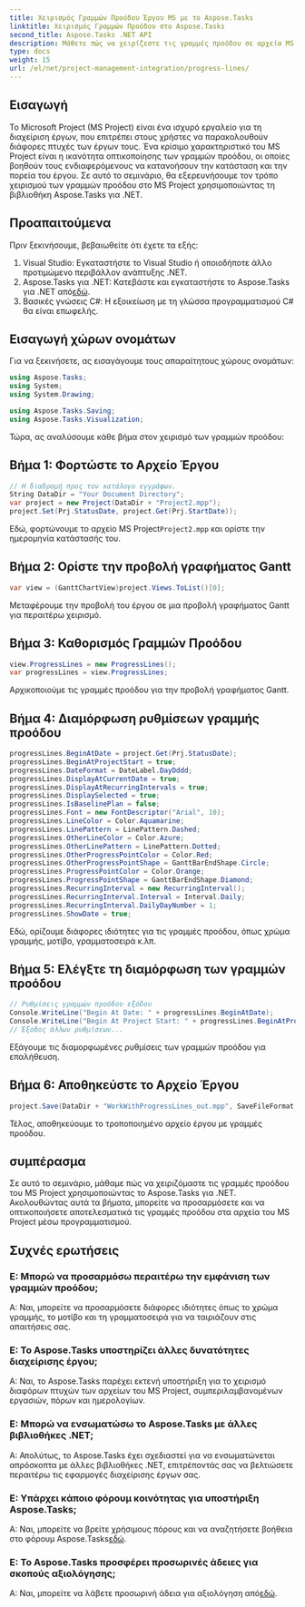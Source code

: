 ```yaml
---
title: Χειρισμός Γραμμών Προόδου Έργου MS με το Aspose.Tasks
linktitle: Χειρισμός Γραμμών Προόδου στο Aspose.Tasks
second_title: Aspose.Tasks .NET API
description: Μάθετε πώς να χειρίζεστε τις γραμμές προόδου σε αρχεία MS Project χρησιμοποιώντας το Aspose.Tasks για .NET, βελτιώνοντας την οπτικοποίηση και τη διαχείριση του έργου.
type: docs
weight: 15
url: /el/net/project-management-integration/progress-lines/
---
```

## Εισαγωγή
Το Microsoft Project (MS Project) είναι ένα ισχυρό εργαλείο για τη διαχείριση έργων, που επιτρέπει στους χρήστες να παρακολουθούν διάφορες πτυχές των έργων τους. Ένα κρίσιμο χαρακτηριστικό του MS Project είναι η ικανότητα οπτικοποίησης των γραμμών προόδου, οι οποίες βοηθούν τους ενδιαφερόμενους να κατανοήσουν την κατάσταση και την πορεία του έργου. Σε αυτό το σεμινάριο, θα εξερευνήσουμε τον τρόπο χειρισμού των γραμμών προόδου στο MS Project χρησιμοποιώντας τη βιβλιοθήκη Aspose.Tasks για .NET.
## Προαπαιτούμενα
Πριν ξεκινήσουμε, βεβαιωθείτε ότι έχετε τα εξής:
1. Visual Studio: Εγκαταστήστε το Visual Studio ή οποιοδήποτε άλλο προτιμώμενο περιβάλλον ανάπτυξης .NET.
2.  Aspose.Tasks για .NET: Κατεβάστε και εγκαταστήστε το Aspose.Tasks για .NET από[εδώ](https://releases.aspose.com/tasks/net/).
3. Βασικές γνώσεις C#: Η εξοικείωση με τη γλώσσα προγραμματισμού C# θα είναι επωφελής.

## Εισαγωγή χώρων ονομάτων
Για να ξεκινήσετε, ας εισαγάγουμε τους απαραίτητους χώρους ονομάτων:
```csharp
using Aspose.Tasks;
using System;
using System.Drawing;

using Aspose.Tasks.Saving;
using Aspose.Tasks.Visualization;
```
Τώρα, ας αναλύσουμε κάθε βήμα στον χειρισμό των γραμμών προόδου:
## Βήμα 1: Φορτώστε το Αρχείο Έργου
```csharp
// Η διαδρομή προς τον κατάλογο εγγράφων.
String DataDir = "Your Document Directory";
var project = new Project(DataDir + "Project2.mpp");
project.Set(Prj.StatusDate, project.Get(Prj.StartDate));
```
 Εδώ, φορτώνουμε το αρχείο MS Project`Project2.mpp` και ορίστε την ημερομηνία κατάστασής του.
## Βήμα 2: Ορίστε την προβολή γραφήματος Gantt
```csharp
var view = (GanttChartView)project.Views.ToList()[0];
```
Μεταφέρουμε την προβολή του έργου σε μια προβολή γραφήματος Gantt για περαιτέρω χειρισμό.
## Βήμα 3: Καθορισμός Γραμμών Προόδου
```csharp
view.ProgressLines = new ProgressLines();
var progressLines = view.ProgressLines;
```
Αρχικοποιούμε τις γραμμές προόδου για την προβολή γραφήματος Gantt.
## Βήμα 4: Διαμόρφωση ρυθμίσεων γραμμής προόδου
```csharp
progressLines.BeginAtDate = project.Get(Prj.StatusDate);
progressLines.BeginAtProjectStart = true;
progressLines.DateFormat = DateLabel.DayDddd;
progressLines.DisplayAtCurrentDate = true;
progressLines.DisplayAtRecurringIntervals = true;
progressLines.DisplaySelected = true;
progressLines.IsBaselinePlan = false;
progressLines.Font = new FontDescriptor("Arial", 10);
progressLines.LineColor = Color.Aquamarine;
progressLines.LinePattern = LinePattern.Dashed;
progressLines.OtherLineColor = Color.Azure;
progressLines.OtherLinePattern = LinePattern.Dotted;
progressLines.OtherProgressPointColor = Color.Red;
progressLines.OtherProgressPointShape = GanttBarEndShape.Circle;
progressLines.ProgressPointColor = Color.Orange;
progressLines.ProgressPointShape = GanttBarEndShape.Diamond;
progressLines.RecurringInterval = new RecurringInterval();
progressLines.RecurringInterval.Interval = Interval.Daily;
progressLines.RecurringInterval.DailyDayNumber = 1;
progressLines.ShowDate = true;
```
Εδώ, ορίζουμε διάφορες ιδιότητες για τις γραμμές προόδου, όπως χρώμα γραμμής, μοτίβο, γραμματοσειρά κ.λπ.
## Βήμα 5: Ελέγξτε τη διαμόρφωση των γραμμών προόδου
```csharp
// Ρυθμίσεις γραμμών προόδου εξόδου
Console.WriteLine("Begin At Date: " + progressLines.BeginAtDate);
Console.WriteLine("Begin At Project Start: " + progressLines.BeginAtProjectStart);
// Έξοδος άλλων ρυθμίσεων...
```
Εξάγουμε τις διαμορφωμένες ρυθμίσεις των γραμμών προόδου για επαλήθευση.
## Βήμα 6: Αποθηκεύστε το Αρχείο Έργου
```csharp
project.Save(DataDir + "WorkWithProgressLines_out.mpp", SaveFileFormat.Mpp);
```
Τέλος, αποθηκεύουμε το τροποποιημένο αρχείο έργου με γραμμές προόδου.

## συμπέρασμα
Σε αυτό το σεμινάριο, μάθαμε πώς να χειριζόμαστε τις γραμμές προόδου του MS Project χρησιμοποιώντας το Aspose.Tasks για .NET. Ακολουθώντας αυτά τα βήματα, μπορείτε να προσαρμόσετε και να οπτικοποιήσετε αποτελεσματικά τις γραμμές προόδου στα αρχεία του MS Project μέσω προγραμματισμού.
## Συχνές ερωτήσεις
### Ε: Μπορώ να προσαρμόσω περαιτέρω την εμφάνιση των γραμμών προόδου;
Α: Ναι, μπορείτε να προσαρμόσετε διάφορες ιδιότητες όπως το χρώμα γραμμής, το μοτίβο και τη γραμματοσειρά για να ταιριάζουν στις απαιτήσεις σας.
### Ε: Το Aspose.Tasks υποστηρίζει άλλες δυνατότητες διαχείρισης έργου;
Α: Ναι, το Aspose.Tasks παρέχει εκτενή υποστήριξη για το χειρισμό διαφόρων πτυχών των αρχείων του MS Project, συμπεριλαμβανομένων εργασιών, πόρων και ημερολογίων.
### Ε: Μπορώ να ενσωματώσω το Aspose.Tasks με άλλες βιβλιοθήκες .NET;
Α: Απολύτως, το Aspose.Tasks έχει σχεδιαστεί για να ενσωματώνεται απρόσκοπτα με άλλες βιβλιοθήκες .NET, επιτρέποντάς σας να βελτιώσετε περαιτέρω τις εφαρμογές διαχείρισης έργων σας.
### Ε: Υπάρχει κάποιο φόρουμ κοινότητας για υποστήριξη Aspose.Tasks;
 Α: Ναι, μπορείτε να βρείτε χρήσιμους πόρους και να αναζητήσετε βοήθεια στο φόρουμ Aspose.Tasks[εδώ](https://forum.aspose.com/c/tasks/15).
### Ε: Το Aspose.Tasks προσφέρει προσωρινές άδειες για σκοπούς αξιολόγησης;
 Α: Ναι, μπορείτε να λάβετε προσωρινή άδεια για αξιολόγηση από[εδώ](https://purchase.aspose.com/temporary-license/).